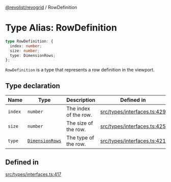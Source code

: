 [@revolist/revogrid](README.md) / RowDefinition

# Type Alias: RowDefinition

```ts
type RowDefinition: {
  index: number;
  size: number;
  type: DimensionRows;
};
```

`RowDefinition` is a type that represents a row definition in the
viewport.

## Type declaration

| Name | Type | Description | Defined in |
| ------ | ------ | ------ | ------ |
| `index` | `number` | The index of the row. | [src/types/interfaces.ts:429](https://github.com/revolist/revogrid/blob/52c8861ed92574ba1d5817b32afec294ddb1f986/src/types/interfaces.ts#L429) |
| `size` | `number` | The size of the row. | [src/types/interfaces.ts:425](https://github.com/revolist/revogrid/blob/52c8861ed92574ba1d5817b32afec294ddb1f986/src/types/interfaces.ts#L425) |
| `type` | [`DimensionRows`](TypeAlias.DimensionRows.md) | The type of the row. | [src/types/interfaces.ts:421](https://github.com/revolist/revogrid/blob/52c8861ed92574ba1d5817b32afec294ddb1f986/src/types/interfaces.ts#L421) |

## Defined in

[src/types/interfaces.ts:417](https://github.com/revolist/revogrid/blob/52c8861ed92574ba1d5817b32afec294ddb1f986/src/types/interfaces.ts#L417)

